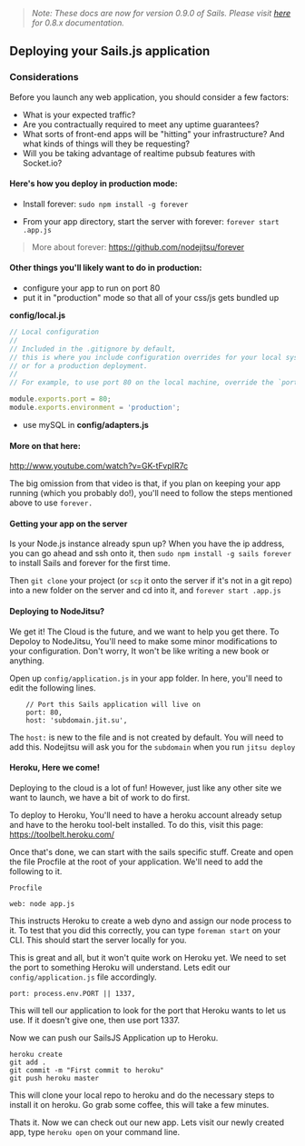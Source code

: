 > _Note: These docs are now for version 0.9.0 of Sails.  Please visit [here](http://08x.sailsjs.org) for 0.8.x documentation._

## Deploying your Sails.js application


### Considerations

Before you launch any web application, you should consider a few factors:
+ What is your expected traffic?
+ Are you contractually required to meet any uptime guarantees?
+ What sorts of front-end apps will be "hitting" your infrastructure?  And what kinds of things will they be requesting?
+ Will you be taking advantage of realtime pubsub features with Socket.io?



#### Here's how you deploy in production mode:

+ Install forever: `sudo npm install -g forever`

+ From your app directory, start the server with forever: `forever start .app.js`

> More about forever: https://github.com/nodejitsu/forever

#### Other things you'll likely want to do in production:
+ configure your app to run on port 80 
+ put it in "production" mode so that all of your css/js gets bundled up

**config/local.js**
```javascript
// Local configuration
// 
// Included in the .gitignore by default,
// this is where you include configuration overrides for your local system
// or for a production deployment.
//
// For example, to use port 80 on the local machine, override the `port` config

module.exports.port = 80;
module.exports.environment = 'production';

```
+ use mySQL in **config/adapters.js**

#### More on that here: 
http://www.youtube.com/watch?v=GK-tFvpIR7c

The big omission from that video is that, if you plan on keeping your app running (which you probably do!), you'll need to follow the steps mentioned above to use `forever.`

#### Getting your app on the server
Is your Node.js instance already spun up?  When you have the ip address, you can go ahead and ssh onto it, then `sudo npm install -g sails forever` to install Sails and forever for the first time.  

Then `git clone` your project (or `scp` it onto the server if it's not in a git repo) into a new folder on the server and cd into it, and `forever start .app.js`


#### Deploying to NodeJitsu?
We get it! The Cloud is the future, and we want to help you get there.  To Depoloy to NodeJitsu, You'll need to make some minor modifications to your configuration.  Don't worry, It won't be like writing a new book or anything.

Open up `config/application.js` in your app folder. In here, you'll need to edit the following lines.

```
	// Port this Sails application will live on
	port: 80,
	host: 'subdomain.jit.su',
```

The `host:` is new to the file and is not created by default.  You will need to add this.  Nodejitsu will ask you for the `subdomain` when you run `jitsu deploy`

#### Heroku, Here we come!
Deploying to the cloud is a lot of fun! However, just like any other site we want to launch, we have a bit of work to do first.

To deploy to Heroku,  You'll need to have a heroku account already setup and have to the heroku tool-belt installed.  To do this, visit this page: https://toolbelt.heroku.com/

Once that's done, we can start with the sails specific stuff.  Create and open the file Procfile at the root of your application.  We'll need to add the following to it.

`Procfile`
```
web: node app.js
```
This instructs Heroku to create a web dyno and assign our node process to it.  To test that you did this correctly, you can type `foreman start` on your CLI.  This should start the server locally for you.

This is great and all, but it won't quite work on Heroku yet.  We need to set the port to something Heroku will understand. Lets edit our `config/application.js` file accordingly.

```
port: process.env.PORT || 1337,
```

This will tell our application to look for the port that Heroku wants to let us use.  If it doesn't give one, then use port 1337.

Now we can push our SailsJS Application up to Heroku.
```
heroku create
git add .
git commit -m "First commit to heroku"
git push heroku master
```
This will clone your local repo to heroku and do the necessary steps to install it on heroku.  Go grab some coffee, this will take a few minutes.

Thats it. Now we can check out our new app. Lets visit our newly created app, type `heroku open` on your command line.
